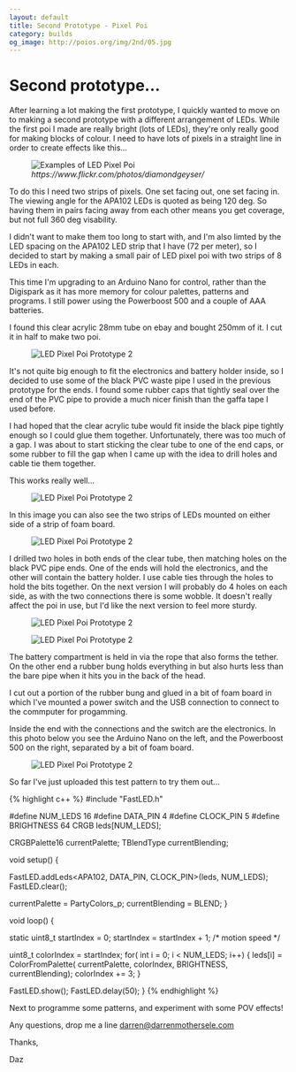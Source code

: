 ```yaml
---
layout: default
title: Second Prototype - Pixel Poi
category: builds
og_image: http://poios.org/img/2nd/05.jpg
---
```


<h1>Second prototype...</h1>

After learning a lot making the first prototype, I quickly wanted to move on to making 
a second prototype with a different arrangement of LEDs.
While the first poi I made are really bright (lots of LEDs), they're only really
good for making blocks of colour. I need to have lots of pixels in a straight line
in order to create effects like this...

<figure>
  <img src="{{site.baseurl}}/img/2nd/pixel-poi-examples.jpg" alt="Examples of LED Pixel Poi">
  <cite>https://www.flickr.com/photos/diamondgeyser/</cite>
</figure>

To do this I need two strips of pixels. One set facing out, one set facing in.
The viewing angle for the APA102 LEDs is quoted as being 120 deg. So having them in 
pairs facing away from each other means you get coverage, but not full 360 deg 
visability. 

I didn't want to make them too long to start with, and I'm also limted by the 
LED spacing on the APA102 LED strip that I have (72 per meter), so I decided to
start by making a small pair of LED pixel poi with two strips of 8 LEDs in each.

This time I'm upgrading to an Arduino Nano for control, rather than the 
Digispark as it has more memory for colour palettes, patterns and programs.
I still power using the Powerboost 500 and a couple of AAA batteries.

I found this clear acrylic 28mm tube on ebay and bought 250mm of it. I cut it
in half to make two poi. 

<figure>
  <img src="{{site.baseurl}}/img/2nd/01.jpg" alt="LED Pixel Poi Prototype 2">
</figure>

It's not quite big enough to fit the electronics and 
battery holder inside, so I decided to use some of the black PVC waste pipe 
I used in the previous prototype for the ends. I found some rubber caps that 
tightly seal over the end of the PVC pipe to provide a much nicer finish than
the gaffa tape I used before. 

I had hoped that the clear acrylic tube would fit inside the black pipe 
tightly enough so I could glue them together. Unfortunately, there was too 
much of a gap. I was about to start sticking the clear tube to one of the
end caps, or some rubber to fill the gap when I came up with the idea to 
drill holes and cable tie them together. 

This works really well...

<figure>
  <img src="{{site.baseurl}}/img/2nd/04.jpg" alt="LED Pixel Poi Prototype 2">
</figure>

In this image you can also see the two strips of LEDs mounted on either side
of a strip of foam board. 

<figure>
  <img src="{{site.baseurl}}/img/2nd/03.jpg" alt="LED Pixel Poi Prototype 2">
</figure>

I drilled two holes in both ends of the clear tube, then matching holes on the 
black PVC pipe ends. One of the ends will hold the electronics, and the other
will contain the battery holder. 
I use cable ties through the holes to hold the bits together. 
 On the next version I will probably do 4 holes on each side, as with the 
 two connections there is some wobble. It doesn't really affect the
 poi in use, but I'd like the next version to feel more sturdy.


<figure>
  <img src="{{site.baseurl}}/img/2nd/05.jpg" alt="LED Pixel Poi Prototype 2">
</figure>

<figure>
  <img src="{{site.baseurl}}/img/2nd/06.jpg" alt="LED Pixel Poi Prototype 2">
</figure>

The battery compartment is held in via the rope that also forms the tether. 
On the other end a rubber bung holds everything in but also hurts less than 
the bare pipe when it hits you in the back of the head.

I cut out a portion of the rubber bung and glued in a bit of foam board in 
which I've mounted a power switch and the USB connection to connect to 
the commputer for progamming.

Inside the end with the connections and the switch are the electronics. 
In this photo below you see the Arduino Nano on the left, and the 
Powerboost 500 on the right, separated by a bit of foam board. 

<figure>
  <img src="{{site.baseurl}}/img/2nd/07.jpg" alt="LED Pixel Poi Prototype 2">
</figure>

So far I've just uploaded this test pattern to try them out...

{% highlight c++ %}
#include "FastLED.h"

#define NUM_LEDS 16
#define DATA_PIN 4
#define CLOCK_PIN 5
#define BRIGHTNESS 64
CRGB leds[NUM_LEDS];

CRGBPalette16 currentPalette;
TBlendType currentBlending;

void setup() {

  FastLED.addLeds<APA102, DATA_PIN, CLOCK_PIN>(leds, NUM_LEDS);
  FastLED.clear();
  
  currentPalette = PartyColors_p;
  currentBlending = BLEND;
}

void loop() {

  static uint8_t startIndex = 0;
  startIndex = startIndex + 1; /* motion speed */
  
  uint8_t colorIndex = startIndex;
  for( int i = 0; i < NUM_LEDS; i++) {
    leds[i] = ColorFromPalette( currentPalette, colorIndex, BRIGHTNESS, currentBlending);
    colorIndex += 3;
  }
  
  FastLED.show();
  FastLED.delay(50);
}
{% endhighlight %}

Next to programme some patterns, and experiment with some POV effects! 

Any questions, drop me a line darren@darrenmothersele.com

Thanks,

Daz






